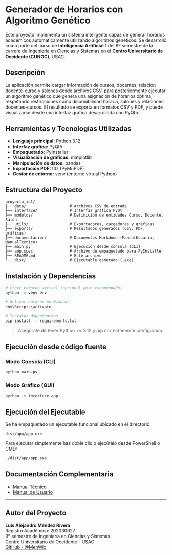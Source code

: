 # Generador de Horarios con Algoritmo Genético

Este proyecto implementa un sistema inteligente capaz de generar horarios académicos automáticamente utilizando algoritmos genéticos. Se desarrolló como parte del curso de **Inteligencia Artificial 1** del 9º semestre de la carrera de Ingeniería en Ciencias y Sistemas en el **Centro Universitario de Occidente (CUNOC)**, USAC.

## Descripción
La aplicación permite cargar información de cursos, docentes, relación docente-curso y salones desde archivos CSV, para posteriormente ejecutar un algoritmo genético que genera una asignación de horarios óptima, respetando restricciones como disponibilidad horaria, salones y relaciones docentes-cursos. El resultado se exporta en formatos CSV y PDF, y puede visualizarse desde una interfaz gráfica desarrollada con PyQt5.

## Herramientas y Tecnologías Utilizadas

- **Lenguaje principal:** Python 3.12
- **Interfaz gráfica:** PyQt5
- **Empaquetado:** PyInstaller
- **Visualización de gráficas:** matplotlib
- **Manipulación de datos:** pandas
- **Exportación PDF:** fitz (PyMuPDF)
- **Gestor de entorno:** venv (entorno virtual Python)

## Estructura del Proyecto
```
proyecto_ia1/
├── data/                   # Archivos CSV de entrada
├── interface/              # Interfaz gráfica PyQt
├── modelos/                # Definición de entidades Curso, Docente, Salón
├── utils/                  # Exportadores, cargadores y gráficas
├── exports/                # Resultados generados (CSV, PDF, gráficas)
├── documentacion/          # Documentos Markdown (ManualUsuario, ManualTecnico)
├── main.py                 # Ejecución desde consola (CLI)
├── app.spec                # Archivo de empaquetado para PyInstaller
├── README.md               # Este archivo
└── dist/                   # Ejecutable generado (.exe)
```

## Instalación y Dependencias

```bash
# Crear entorno virtual (opcional pero recomendado)
python -m venv env

# Activar entorno en Windows
env\Scripts\activate

# Instalar dependencias
pip install -r requirements.txt
```

> Asegúrate de tener Python >= 3.12 y pip correctamente configurado.

## Ejecución desde código fuente

### Modo Consola (CLI)
```bash
python main.py
```

### Modo Gráfico (GUI)
```bash
python -m interface.app
```

## Ejecución del Ejecutable

Se ha empaquetado un ejecutable funcional ubicado en el directorio:
```
dist/app/app.exe
```
Para ejecutar simplemente haz doble clic o ejecútalo desde PowerShell o CMD:
```bash
./dist/app/app.exe
```

## Documentación Complementaria

- [Manual Técnico](documentacion/ManualTecnico.md)
- [Manual de Usuario](documentacion/ManualUsuario.md)

---

## Autor del Proyecto

**Luis Alejandro Méndez Rivera**  
Registro Académico: 202030627  
9º semestre de Ingeniería en Ciencias y Sistemas  
Centro Universitario de Occidente - USAC  
[GitHub - @MenWic](https://github.com/MenWic/)

